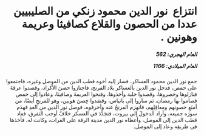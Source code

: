 <h1 dir="rtl">انتزاع  نور الدين محمود زنكي من الصليبيين عددا من الحصون والقلاع كصافيثا وعريمة وهونين .</h1>

<h5 dir="rtl">العام الهجري:  562

العام الميلادي: 1166

</h5>

<p dir="rtl">جمع نور الدين محمود العساكر، فسار إليه أخوه قطب الدين من الموصل وغيره، فاجتمعوا على حمص، فدخل نور الدين بالعساكر بلاد الفرنج، فاجتازوا حصنَ الأكراد، وقصدوا عرقةَ فنازلوها وحصروها، وقصدوا حلبة وأخذوها، وفتحوا العريمةَ وصافيثا، وعادوا إلى حمص فصاموا بها رمضان، ثم ساروا إلى بانياس، وقصَدوا حِصنَ هونين، وهو للفرنجِ أيضًا، من أمنَعِ حصونهم ومعاقِلِهم، فانهزم الفرنجُ عنه وأحرقوه، فوصل نور الدين من الغدِ فهدَم سورَه جميعه، وأراد الدخولَ إلى بيروت، فتجَدَّدَ في العسكر خلافٌ أوجب التفرق، فعاد قطب الدين إلى الموصل، وأعطاه نور الدين مدينة الرقة على الفرات، وكانت له، فأخذها في طريقِه وعاد إلى الموصل.</p></br>
